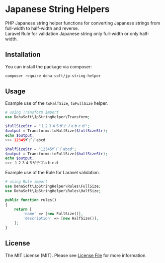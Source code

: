 # Japanese String Helpers

PHP Japanese string helper functions for converting Japanese strings from full-width to half-width and reverse.<br/>
Laravel Rule for validation Japanese string only full-width or only half-width.

## Installation

You can install the package via composer:

```bash
composer require deha-soft/jp-string-helper
```

## Usage

Example use of the `toHalfSize`, `toFullSize` helper.

``` php
# using Transform import
use DehaSoft\JpStringHelper\Transform;

$fullSizeStr = "１２３４５ザヂプａｂｃｄ";
$output = Transform::toHalfSize($fullSizeStr);
echo $output;
>>> 12345ｻﾞﾁﾞﾌﾟabcd

$halfSizeStr = "12345ｻﾞﾁﾞﾌﾟabcd";
$output = Transform::toFullSize($halfSizeStr);
echo $output;
>>> １２３４５ザヂプａｂｃｄ
```

Example use of the Rule for Laravel validation.

``` php
# using Rule import
use DehaSoft\JpStringHelper\Rules\FullSize;
use DehaSoft\JpStringHelper\Rules\HalfSize;

public function rules()
{
    return [
        'name' => [new FullSize()],
        'description' => [new HalfSize()],
    ];
}
```

## License

The MIT License (MIT). Please see [License File](LICENSE.md) for more information.